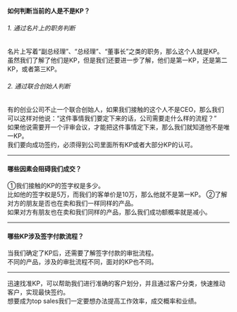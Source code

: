 #### 如何判断当前的人是不是KP？
###### 1. 通过名片上的职务判断
名片上写着“副总经理”、“总经理”、“董事长”之类的职务，那么这个人就是KP。     
虽然我们了解了他们是KP，但是我们还要进一步了解，他们是第一KP，还是第二KP，或者第三KP。
###### 2. 通过联合创始人判断
有的创业公司不止一个联合创始人，如果我们接触的这个人不是CEO，那么我们可以这样对他说：“这件事情我们要定下来的话，公司需要走什么样的流程？”      
如果他说需要开一个评审会议，才能把这件事情定下来，那么我们就知道他不是唯一KP。      
我们要向成功签约，必须得到公司里面所有KP或者大部分KP的认可。     
       
*****
	   
#### 哪些因素会阻碍我们成交？
①我们接触的KP的签字权是多少。      
比如他的签字权是5万，而我们的客单价是10万，那么他就不是第一KP。
②了解对方的朋友是否也在卖和我们一样同样的产品。     
如果对方有朋友也在卖和我们同样的产品，那么我们成功额概率就是减小。    
    
****
     
#### 哪些KP涉及签字付款流程？
当我们确定了KP后，还需要了解签字付款的审批流程。     
不同的产品，涉及的审批流程不同，面对的KP也不同。      
     
****
迅速找准KP，可以帮助我们进行准确的客户划分，并且通过客户分类，快速推动客户，实现最快签约。     
想要成为top sales我们一定要想办法提高工作效率，成交概率和业绩。
